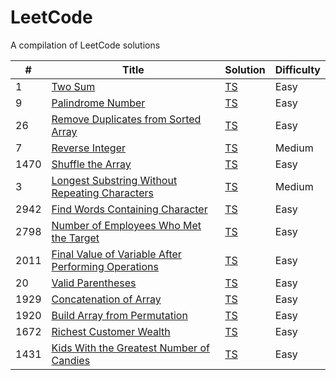 # LeetCode

A compilation of LeetCode solutions

| # | Title | Solution | Difficulty |
|---| ----- | -------- | ---------- |
|1|[Two Sum](https://leetcode.com/problems/two-sum/description/) | [TS](https://github.com/Cloviski/leetcode/blob/main/leetcode-solutions/1-TwoSum.ts)|Easy|
|9|[Palindrome Number](https://leetcode.com/problems/palindrome-number/description/) | [TS](https://github.com/Cloviski/leetcode/blob/main/leetcode-solutions/9-PalindromeNumber.ts)|Easy|
|26|[Remove Duplicates from Sorted Array](https://leetcode.com/problems/remove-duplicates-from-sorted-array/description/) | [TS](https://github.com/Cloviski/leetcode/blob/main/leetcode-solutions/26-RemoveDuplicatesfromSortedArray.ts)|Easy|
|7|[Reverse Integer](https://leetcode.com/problems/reverse-integer/description/) | [TS](https://github.com/Cloviski/leetcode/blob/main/leetcode-solutions/7-ReverseInteger.ts)|Medium|
|1470|[Shuffle the Array](https://leetcode.com/problems/shuffle-the-array/description/) | [TS](https://github.com/Cloviski/leetcode/blob/main/leetcode-solutions/1470-ShuffleTheArray.ts)|Easy|
|3|[Longest Substring Without Repeating Characters](https://leetcode.com/problems/longest-substring-without-repeating-characters/) | [TS](https://github.com/Cloviski/leetcode/blob/main/leetcode-solutions/3-LongestSubstringWithoutRepeatingCharacters.ts)|Medium|
|2942|[Find Words Containing Character](https://leetcode.com/problems/find-words-containing-character/description/) | [TS](https://github.com/Cloviski/leetcode/blob/main/leetcode-solutions/2942-FindWordsContainingCharacter.ts)|Easy|
|2798|[Number of Employees Who Met the Target](https://leetcode.com/problems/number-of-employees-who-met-the-target/description/) | [TS](https://github.com/Cloviski/leetcode/blob/main/leetcode-solutions/2798-NumberofEmployeesWhoMettheTarget.ts)|Easy|
|2011|[Final Value of Variable After Performing Operations](https://leetcode.com/problems/final-value-of-variable-after-performing-operations/description/) | [TS](https://github.com/Cloviski/leetcode/blob/main/leetcode-solutions/2011-FinalValueofVariableAfterPerformingOperations.ts)|Easy|
|20|[Valid Parentheses](https://leetcode.com/problems/valid-parentheses/description/) | [TS](https://github.com/Cloviski/leetcode/blob/main/leetcode-solutions/20-ValidParentheses.ts)|Easy|
|1929|[Concatenation of Array](https://leetcode.com/problems/concatenation-of-array/description/) | [TS](https://github.com/Cloviski/leetcode/blob/main/leetcode-solutions/1929-ConcatenationofArray.ts)|Easy|
|1920|[Build Array from Permutation](https://leetcode.com/problems/build-array-from-permutation/description/) | [TS](https://github.com/Cloviski/leetcode/blob/main/leetcode-solutions/1920-BuildArrayfromPermutation.ts)|Easy|
|1672|[Richest Customer Wealth](https://leetcode.com/problems/richest-customer-wealth/description/) | [TS](https://github.com/Cloviski/leetcode/blob/main/leetcode-solutions/1672-RichestCustomerWealth.ts)|Easy|
|1431|[Kids With the Greatest Number of Candies](https://leetcode.com/problems/kids-with-the-greatest-number-of-candies/description/) | [TS](https://github.com/Cloviski/leetcode/blob/main/leetcode-solutions/1431-KidsWiththeGreatestNumberofCandies.ts)|Easy|
